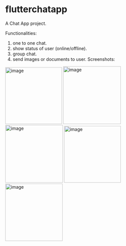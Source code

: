 # flutterchatapp

A Chat App project.

Functionalities:
1. one to one chat.
2. show status of user (online/offline).
3. group chat.
4. send images or documents to user.
Screenshots:
<img width="179" alt="image" src="https://github.com/harsh-guggal/flutterChatApp/assets/66899738/283f72c3-2fe2-4414-b0dd-f334d8052f9b">
<img width="182" alt="image" src="https://github.com/harsh-guggal/flutterChatApp/assets/66899738/370f77ae-81b4-4eac-ac2c-b7c0e970d692">
<img width="182" alt="image" src="https://github.com/harsh-guggal/flutterChatApp/assets/66899738/b5ab2dda-de34-43a5-8f1d-e5f4eddcabfc">
<img width="179" alt="image" src="https://github.com/harsh-guggal/flutterChatApp/assets/66899738/525806af-57ef-4c8b-95c1-66fea830f63a">
<img width="181" alt="image" src="https://github.com/harsh-guggal/flutterChatApp/assets/66899738/6398e950-2f07-427e-9ca0-b541d9cd8810">

